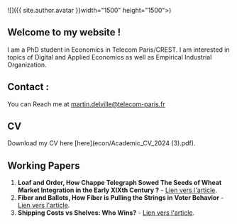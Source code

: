

![]({{ site.author.avatar }}width="1500" height="1500">)

## Welcome to my website !

I am a PhD student in Economics in Telecom Paris/CREST. 
I am interested in topics of Digital and Applied Economics as well as Empirical Industrial Organization.

## Contact :

You can Reach me at [martin.delville@telecom-paris.fr](martin.delville@telecom-paris.fr)

## CV
Download my CV here [here](econ/Academic_CV_2024 (3).pdf).


## Working Papers
1. **Loaf and Order, How Chappe Telegraph Sowed The Seeds of Wheat Market
Integration in the Early XIXth Century ?** - [Lien vers l'article](lien_article_1).
2. **Fiber and Ballots, How Fiber is Pulling the Strings in Voter Behavior** - [Lien vers l'article](lien_article_2).
3. **Shipping Costs vs Shelves: Who Wins?** - [Lien vers l'article](lien_article_3).

